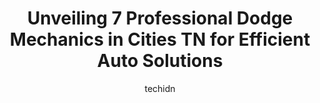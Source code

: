 ---
layout: ampstory
image: https://images.unsplash.com/photo-1596209716749-aee52a95737c?ixlib=rb-4.0.3&ixid=MnwxMjA3fDB8MHxwaG90by1wYWdlfHx8fGVufDB8fHx8&auto=format&fit=crop&w=640&h=853&q=80
author: techidn
featured: false
description: When it comes to finding reliable automotive experts in Cities TN, USA, look no further than the 7 best Dodge Mechanic in the area. With their exceptional skills and dedication to providing 
title: Unveiling 7 Professional Dodge Mechanics in Cities TN for Efficient Auto Solutions
cover:
   title: Unveiling 7 Professional Dodge Mechanics in Cities TN for Efficient Auto Solutions
   subtitle: Rickpate
   background: https://images.unsplash.com/photo-1596209716749-aee52a95737c?ixlib=rb-4.0.3&ixid=MnwxMjA3fDB8MHxwaG90by1wYWdlfHx8fGVufDB8fHx8&auto=format&fit=crop&w=640&h=853&q=80

pages: 
 - layout: thirds
   top: <h1>#1 Matlock Tire Service & Auto Repair of Lenoir City</h1>
   bottom: "<p>I cannot say enough good things about the team at Matlock in Lenoir City!!  Timely and quality tire changes with the BEST and most genuine customer service.  They treated</p>"
   background: https://www.knot35.com/toplist/wp-content/uploads/2023/06/best-dodge-mechanic-1-in-cities-tn-1685833985.jpeg
   backgroundblur: true
 - layout: thirds
   top: <h1>#2 Lenoir City Chrysler Dodge Jeep RAM Service Department</h1>
   bottom: "<p>1206 E Broadway St, Lenoir City, TN 37772, United States</p>"
   background: https://www.knot35.com/toplist/wp-content/uploads/2023/06/best-dodge-mechanic-2-in-cities-tn-1685833985.jpeg
   cta:
      link: https://www.knot35.com/toplist/unveiling-7-professional-dodge-mechanics-in-cities-tn-for-efficient-auto-solutions/
      text: Unveiling 7 Professional Dodge Mechanics in Cities TN for Efficient Auto Solutions
 - layout: thirds
   top: <h1>#3 H-Tek Auto Care</h1>
   bottom: "<p>5882 Bobby Hicks Hwy, Johnson City, TN 37615, United States</p>"
   background: https://www.knot35.com/toplist/wp-content/uploads/2023/06/best-dodge-mechanic-3-in-cities-tn-1685833985.png
   cta:
      link: https://www.knot35.com/toplist/unveiling-7-professional-dodge-mechanics-in-cities-tn-for-efficient-auto-solutions/
      text: Unveiling 7 Professional Dodge Mechanics in Cities TN for Efficient Auto Solutions
 - layout: thirds
   top: <h1>#4 Precision Tune Auto Care</h1>
   bottom: "<p>1705 W State of Franklin Rd, Johnson City, TN 37604, United States</p>"
   background: https://images.unsplash.com/photo-1531169509526-f8f1fdaa4a67?ixlib=rb-4.0.3&ixid=MnwxMjA3fDB8MHxwaG90by1wYWdlfHx8fGVufDB8fHx8&auto=format&fit=crop&w=640&h=853&q=80
   cta:
      link: https://www.knot35.com/toplist/unveiling-7-professional-dodge-mechanics-in-cities-tn-for-efficient-auto-solutions/
      text: Unveiling 7 Professional Dodge Mechanics in Cities TN for Efficient Auto Solutions
 - layout: thirds
   top: <h1>#5 Milex Complete Auto Care - Mr. Transmission</h1>
   bottom: "<p>2810 W Market St, Johnson City, TN 37604, United States</p>"
   background: https://images.unsplash.com/photo-1518640467707-6811f4a6ab73?ixlib=rb-4.0.3&ixid=MnwxMjA3fDB8MHxwaG90by1wYWdlfHx8fGVufDB8fHx8&auto=format&fit=crop&w=640&h=853&q=80
   cta:
      link: https://www.knot35.com/toplist/unveiling-7-professional-dodge-mechanics-in-cities-tn-for-efficient-auto-solutions/
      text: Unveiling 7 Professional Dodge Mechanics in Cities TN for Efficient Auto Solutions
 - layout: thirds
   top: <h1>#6 Browns Mill Auto Diesel Tech</h1>
   bottom: "<p>3609 N Roan St, Johnson City, TN 37601, United States</p>"
   background: https://images.unsplash.com/photo-1549241520-425e3dfc01cb?ixlib=rb-4.0.3&ixid=MnwxMjA3fDB8MHxwaG90by1wYWdlfHx8fGVufDB8fHx8&auto=format&fit=crop&w=640&h=853&q=80
   cta:
      link: https://www.knot35.com/toplist/unveiling-7-professional-dodge-mechanics-in-cities-tn-for-efficient-auto-solutions/
      text: Unveiling 7 Professional Dodge Mechanics in Cities TN for Efficient Auto Solutions
 - layout: thirds
   top: <h1>#7 American & Import Auto Repair</h1>
   bottom: "<p>3832 W Market St, Johnson City, TN 37604, United States</p>"
   background: https://images.unsplash.com/photo-1488554378835-f7acf46e6c98?ixlib=rb-4.0.3&ixid=MnwxMjA3fDB8MHxwaG90by1wYWdlfHx8fGVufDB8fHx8&auto=format&fit=crop&w=640&h=853&q=80
   cta:
      link: https://www.knot35.com/toplist/unveiling-7-professional-dodge-mechanics-in-cities-tn-for-efficient-auto-solutions/
      text: Unveiling 7 Professional Dodge Mechanics in Cities TN for Efficient Auto Solutions
 - layout: thirds
   middle: Continue reading...
   background: https://images.unsplash.com/photo-1632260260864-caf7fde5ec36?ixlib=rb-4.0.3&ixid=MnwxMjA3fDB8MHxwaG90by1wYWdlfHx8fGVufDB8fHx8&auto=format&fit=crop&w=640&h=853&q=80
   cta:
      link: https://www.knot35.com/toplist/unveiling-7-professional-dodge-mechanics-in-cities-tn-for-efficient-auto-solutions/
      text: Unveiling 7 Professional Dodge Mechanics in Cities TN for Efficient Auto Solutions
      
---